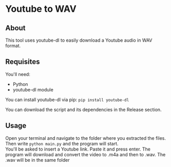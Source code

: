 # Youtube to WAV

## About

This tool uses youtube-dl to easily download a Youtube audio in WAV format. 

## Requisites

You'll need:
- Python
- youtube-dl module

You can install youtube-dl via pip:
`pip install youtube-dl`

You can download the script and its dependencies in the Release section.

## Usage
Open your terminal and navigate to the folder where you extracted the files. Then write
`python main.py`
and the program will start.
<br>
You'll be asked to insert a Youtube link. Paste it and press enter. The program will download and convert the video to .m4a and then to .wav. The .wav will be in the same folder 
